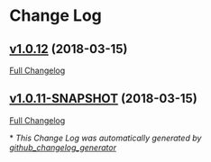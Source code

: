 # Change Log

## [v1.0.12](https://github.com/ShahBinoy/test-sbt-release/tree/v1.0.12) (2018-03-15)
[Full Changelog](https://github.com/ShahBinoy/test-sbt-release/compare/v1.0.11-SNAPSHOT...v1.0.12)

## [v1.0.11-SNAPSHOT](https://github.com/ShahBinoy/test-sbt-release/tree/v1.0.11-SNAPSHOT) (2018-03-15)
[Full Changelog](https://github.com/ShahBinoy/test-sbt-release/compare/v1.0.10...v1.0.11-SNAPSHOT)




\* *This Change Log was automatically generated by [github_changelog_generator](https://github.com/skywinder/Github-Changelog-Generator)*